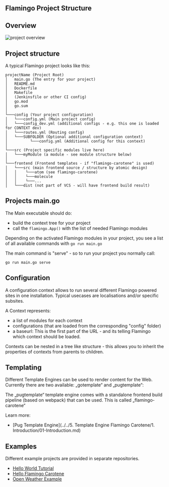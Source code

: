 ## Flamingo Project Structure

## Overview

![project overview](flamingo-project-overview.png)

## Project structure

A typical Flamingo project looks like this:

```
projectName (Project Root)
│   main.go (The entry for your project)
│   README.md
│   Dockerfile
│   Makefile
│   (Jenkinsfile or other CI config)
│   go.mod
│   go.sum
│
└───config (Your project configuration)
│   └───config.yml (Main project config)
│   └───config_dev.yml (additional configs - e.g. this one is loaded for CONTEXT dev)
│   └───routes.yml (Routing config)
│   └───SUBFOLDER (Optional additional configuration context)
│          └───config.yml (Additional config for this context)       
│   
└───src (Project specific modules live here)
│   └───myModule (a module - see module structure below)
│
└───frontend (Frontend templates - if "flamingo-carotene" is used)
│   └───src (main frontend source / structure by atomic design)
│   │    └───atom (see flamingo-carotene)
│   │    └───molecule
│   │    └───...
│   └───dist (not part of VCS - will have frontend build result)

```

## Projects main.go

The Main executable should do:

* build the context tree for your project
* call the `flamingo.App()` with the list of needed Flamingo modules

Depending on the activated Flamingo modules in your project, you see a list of all available commands with
`go run main.go`

The main command is "serve" - so to run your project you normally call:

`go run main.go serve`

## Configuration

A configuration context allows to run several different Flamingo powered sites in one installation.
Typical usecases are localisations and/or specific subsites.

A Context represents:

* a list of modules for each context
* configurations (that are loaded from the corresponding "config" folder)
* a baseurl: This is the first part of the URL - and its telling Flamingo which context should be loaded.

Contexts can be nested in a tree like structure - this allows you to inherit the properties of contexts from parents to children.

## Templating

Different Template Engines can be used to render content for the Web.   
Currently there are two available: „gotemplate“ and „pugtemplate“:

The „pugtemplate“ template engine comes with a standalone frontend build pipeline (based on webpack) that can be used. This is called „flamingo-carotene“

Learn more:

* [Pug Template Engine](../../5. Template Engine Flamingo Carotene/1. Introduction/01-Introduction.md)

## Examples

Different example projects are provided in separate repositories.

* [Hello World Tutorial](https://github.com/i-love-flamingo/example-helloworld)
* [Hello Flamingo Carotene](https://github.com/i-love-flamingo/example-flamingo-carotene)
* [Open Weather Example](https://github.com/i-love-flamingo/example-openweather)
